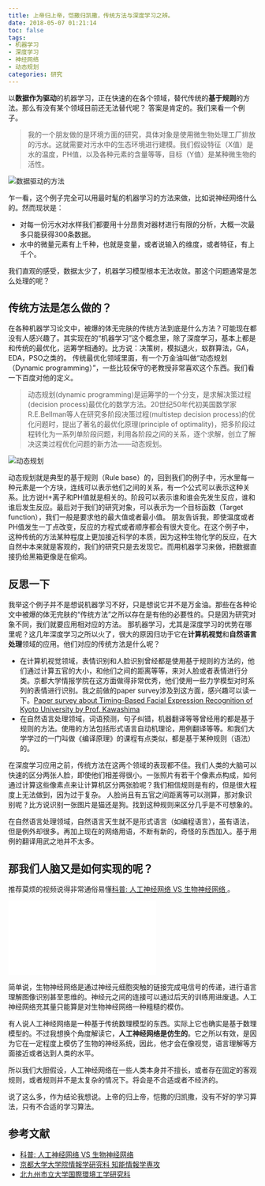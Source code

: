 ```yaml
---
title: 上帝归上帝，恺撒归凯撒，传统方法与深度学习之辨。
date: 2018-05-07 01:21:14
toc: false
tags: 
- 机器学习
- 深度学习
- 神经网络
- 动态规划
categories: 研究
---
```

<script type="text/javascript" language="javascript">   
function iFrameHeight() {   
var ifm= document.getElementById("iframepage");   
var subWeb = document.frames ? document.frames["iframepage"].document : ifm.contentDocument;   
if(ifm != null && subWeb != null) {
   ifm.height = subWeb.body.scrollHeight;
   ifm.width = subWeb.body.scrollWidth;
}   
}   
</script>
以**数据作为驱动**的机器学习，正在快速的在各个领域，替代传统的**基于规则**的方法。那么有没有某个领域目前还无法替代呢？
答案是肯定的。我们来看一个例子。
> 我的一个朋友做的是环境方面的研究，具体对象是使用微生物处理工厂排放的污水。这就需要对污水中的生态环境进行建模。我们假设特征（X值）是水的温度，PH值，以及各种元素的含量等等，目标（Y值）是某种微生物的活性。
<!-- more -->
![数据驱动的方法](http://oonaavjvi.bkt.clouddn.com/CVD02.png)

乍一看，这个例子完全可以用最时髦的机器学习的方法来做，比如说神经网络什么的。然而现状是：
- 对每一份污水对水样我们都要用十分昂贵对器材进行有限的分析，大概一次最多只能获得300条数据。
- 水中的微量元素有上千种，也就是变量，或者说输入的维度，或者特征，有上千个。

我们直观的感受，数据太少了，机器学习模型根本无法收敛。那这个问题通常是怎么处理的呢？

## 传统方法是怎么做的？
在各种机器学习论文中，被爆的体无完肤的传统方法到底是什么方法？可能现在都没有人感兴趣了。其实现在的“机器学习”这个概念里，除了深度学习，基本上都是和传统的最优化，运筹学相通的。比方说：决策树，模拟退火，蚁群算法，GA，EDA，PSO之类的。
传统最优化领域里面，有一个万金油叫做“动态规划（Dynamic programming）”，一些比较保守的老教授非常喜欢这个东西。我们看一下百度对他的定义。
> 动态规划(dynamic programming)是运筹学的一个分支，是求解决策过程(decision process)最优化的数学方法。20世纪50年代初美国数学家R.E.Bellman等人在研究多阶段决策过程(multistep decision process)的优化问题时，提出了著名的最优化原理(principle of optimality)，把多阶段过程转化为一系列单阶段问题，利用各阶段之间的关系，逐个求解，创立了解决这类过程优化问题的新方法——动态规划。

![动态规划](http://oonaavjvi.bkt.clouddn.com/CVD03.jpg)

动态规划就是典型的基于规则（Rule base）的，回到我们的例子中，污水里每一种元素是一个方块，连线可以表示他们之间的关系，有一个公式可以表示这种关系。比方说H+离子和PH值就是相关的。阶段可以表示谁和谁会先发生反应，谁和谁后发生反应。最后对于我们的研究对象，可以表示为一个目标函数（Target function），我们一般是要求他的最大值或者最小值。
朋友告诉我，即使温度或者PH值发生一丁点改变，反应的方程式或者顺序都会有很大变化。在这个例子中，这种传统的方法某种程度上更加接近科学的本质，因为这种生物化学的反应，在大自然中本来就是客观的，我们的研究只是去发现它。而用机器学习来做，把数据直接扔给黑箱更像是在偷鸡。

## 反思一下
我举这个例子并不是想说机器学习不好，只是想说它并不是万金油。那些在各种论文中被爆的体无完肤的“传统方法”之所以存在是有他的必要性的。只是因为研究对象不同，我们就要应用相对应的方法。
那机器学习，尤其是深度学习的优势在哪里呢？这几年深度学习之所以火了，很大的原因归功于它在**计算机视觉**和**自然语言处理**领域的应用。他们对应的传统方法是什么呢？
- 在计算机视觉领域，表情识别和人脸识别曾经都是使用基于规则的方法的，他们通过计算五官的大小，和他们之间的距离等等，来对人脸或者表情进行分类。京都大学情报学院在这方面做得非常优秀，他们使用一些力学模型对时系列的表情进行识别。我之前做的paper survey涉及到这方面，感兴趣可以读一下。[Paper survey about Timing-Based Facial Expression Recognition of Kyoto University by Prof. Kawashima](https://xhxt2008.github.io/2017/11/22/paper-survey-kyoto/)
- 在自然语言处理领域，词语预测，句子纠错，机器翻译等等曾经用的都是基于规则的方法。使用的方法包括形式语言自动机理论，用例翻译等等。和我们大学学过的一门叫做《编译原理》的课程有点类似，都是基于某种规则（语法）的。

在深度学习应用之前，传统方法在这两个领域的表现都不佳。我们人类的大脑可以快速的区分两张人脸，即使他们相差得很小。一张照片有若干个像素点构成，如何通过计算这些像素点来让计算机区分两张脸呢？我们相信规则是有的，但是很大程度上无法做到，因为过于复杂。
人脸尚且有五官之间距离等可以测算，那对象识别呢？比方说识别一张图片是猫还是狗。找到这种规则来区分几乎是不可想象的。

在自然语言处理领域，自然语言天生就不是形式语言（如编程语言），虽有语法，但是例外却很多。再加上现在的网络用语，不断有新的，奇怪的东西加入。基于用例的翻译用武之地并不太多。

## 那我们人脑又是如何实现的呢？
推荐莫烦的视频说得非常通俗易懂[科普: 人工神经网络 VS 生物神经网络
](https://www.bilibili.com/video/av15997699)。
<iframe src="//player.bilibili.com/player.html?aid=16938887&cid=27691025&page=1" id="iframepage" scrolling="no" border="0" frameborder="no" framespacing="0" allowfullscreen="true" onload="iFrameHeight()" > </iframe>

简单说，生物神经网络是通过神经元细胞突触的链接完成电信号的传递，进行语言理解图像识别甚至思维的。神经元之间的连接可以通过后天的训练用进废退。人工神经网络充其量只能算是对生物神经网络一种粗糙的模仿。

有人说人工神经网络是一种基于传统数理模型的东西。实际上它也确实是基于数理模型的。不过我想换个角度解读它，**人工神经网络是仿生的**。它之所以有效，是因为它在一定程度上模仿了生物的神经系统，因此，他才会在像视觉，语言理解等方面接近或者达到人类的水平。

所以我们大胆假设，人工神经网络在一些人类本身并不擅长，或者存在固定的客观规则，或者规则并不是太复杂的情况下。将会是不合适或者不经济的。

说了这么多，作为结论我想说。上帝的归上帝，恺撒的归凯撒，没有不好的学习算法，只有不合适的学习算法。

## 参考文献
- [科普: 人工神经网络 VS 生物神经网络](https://www.bilibili.com/video/av15997699)
- [京都大学大学院情報学研究科 知能情報学専攻](http://vision.kuee.kyoto-u.ac.jp/~hiroaki/index-j.html)
- [北九州市立大学国際環境工学研究科](https://www.kitakyu-u.ac.jp/subject/graduate/env/)


